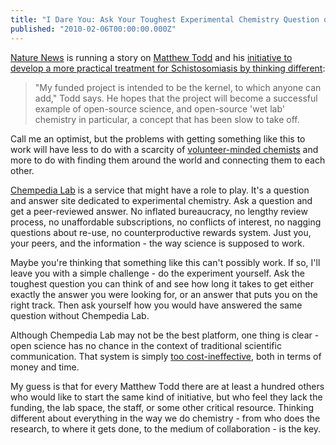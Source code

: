 ```yaml
---
title: "I Dare You: Ask Your Toughest Experimental Chemistry Question on Chempedia Lab"
published: "2010-02-06T00:00:00.000Z"
---
```


[Nature News](http://www.nature.com/news/index.html) is running a story on [Matthew Todd](http://intermolecular.wordpress.com/) and his [initiative to develop a more practical treatment for Schistosomiasis by thinking different](http://www.nature.com/news/2010/100204/full/news.2010.50.html):

>"My funded project is intended to be the kernel, to which anyone can add," Todd says. He hopes that the project will become a successful example of open-source science, and open-source 'wet lab' chemistry in particular, a concept that has been slow to take off.

Call me an optimist, but the problems with getting something like this to work will have less to do with a scarcity of [volunteer-minded chemists](http://depth-first.com/articles/2006/08/19/history-of-abstracting-at-chemical-abstracts-service) and more to do with finding them around the world and connecting them to each other.

[Chempedia Lab](http://lab.chempedia.com) is a service that might have a role to play. It's a question and answer site dedicated to experimental chemistry. Ask a question and get a peer-reviewed answer. No inflated bureaucracy, no lengthy review process, no unaffordable subscriptions, no conflicts of interest, no nagging questions about re-use, no counterproductive rewards system. Just you, your peers, and the information - the way science is supposed to work.

Maybe you're thinking that something like this can't possibly work. If so, I'll leave you with a simple challenge - do the experiment yourself. Ask the toughest question you can think of and see how long it takes to get either exactly the answer you were looking for, or an answer that puts you on the right track. Then ask yourself how you would have answered the same question without Chempedia Lab.

Although Chempedia Lab may not be the best platform, one thing is clear - open science has no chance in the context of traditional scientific communication. That system is simply [too cost-ineffective](http://cameronneylon.net/blog/peer-review-what-is-it-good-for/), both in terms of money and time.

My guess is that for every Matthew Todd there are at least a hundred others who would like to start the same kind of initiative, but who feel they lack the funding, the lab space, the staff, or some other critical resource. Thinking different about everything in the way we do chemistry - from who does the research, to where it gets done, to the medium of collaboration - is the key.